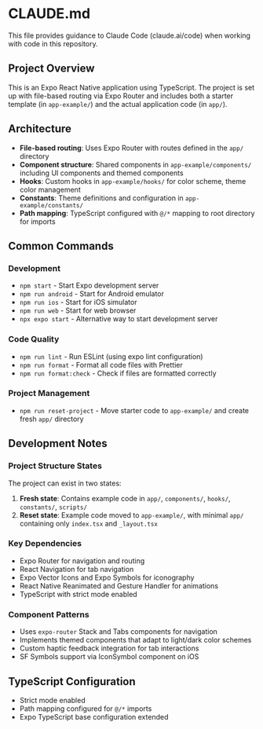 # CLAUDE.md

This file provides guidance to Claude Code (claude.ai/code) when working with code in this repository.

## Project Overview

This is an Expo React Native application using TypeScript. The project is set up with file-based routing via Expo Router and includes both a starter template (in `app-example/`) and the actual application code (in `app/`).

## Architecture

- **File-based routing**: Uses Expo Router with routes defined in the `app/` directory
- **Component structure**: Shared components in `app-example/components/` including UI components and themed components
- **Hooks**: Custom hooks in `app-example/hooks/` for color scheme, theme color management
- **Constants**: Theme definitions and configuration in `app-example/constants/`
- **Path mapping**: TypeScript configured with `@/*` mapping to root directory for imports

## Common Commands

### Development

- `npm start` - Start Expo development server
- `npm run android` - Start for Android emulator
- `npm run ios` - Start for iOS simulator
- `npm run web` - Start for web browser
- `npx expo start` - Alternative way to start development server

### Code Quality

- `npm run lint` - Run ESLint (using expo lint configuration)
- `npm run format` - Format all code files with Prettier
- `npm run format:check` - Check if files are formatted correctly

### Project Management

- `npm run reset-project` - Move starter code to `app-example/` and create fresh `app/` directory

## Development Notes

### Project Structure States

The project can exist in two states:

1. **Fresh state**: Contains example code in `app/`, `components/`, `hooks/`, `constants/`, `scripts/`
2. **Reset state**: Example code moved to `app-example/`, with minimal `app/` containing only `index.tsx` and `_layout.tsx`

### Key Dependencies

- Expo Router for navigation and routing
- React Navigation for tab navigation
- Expo Vector Icons and Expo Symbols for iconography
- React Native Reanimated and Gesture Handler for animations
- TypeScript with strict mode enabled

### Component Patterns

- Uses `expo-router` Stack and Tabs components for navigation
- Implements themed components that adapt to light/dark color schemes
- Custom haptic feedback integration for tab interactions
- SF Symbols support via IconSymbol component on iOS

## TypeScript Configuration

- Strict mode enabled
- Path mapping configured for `@/*` imports
- Expo TypeScript base configuration extended
